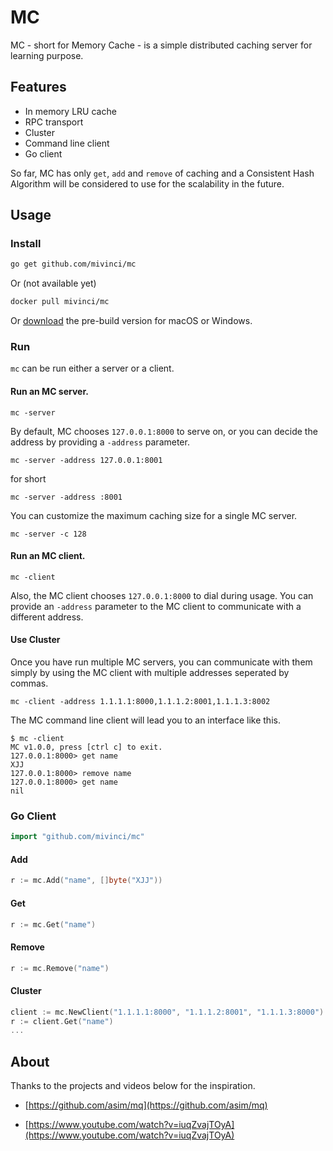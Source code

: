 # MC
MC - short for Memory Cache - is a simple distributed caching server for learning purpose.

## Features

- In memory LRU cache
- RPC transport
- Cluster
- Command line client
- Go client

So far, MC has only `get`, `add` and `remove` of caching and a Consistent Hash Algorithm will be considered to use for the scalability in the future.

## Usage

### Install

```bash
go get github.com/mivinci/mc
```

Or (not available yet)

```bash
docker pull mivinci/mc
```

Or [download](https://github.com/Mivinci/mc/tags) the pre-build version for macOS or Windows.

### Run

`mc` can be run either a server or a client.

#### Run an MC server.

```
mc -server
```

By default, MC chooses `127.0.0.1:8000` to serve on, or you can decide the address by providing a `-address` parameter.

```
mc -server -address 127.0.0.1:8001
```

for short

```
mc -server -address :8001
```

You can customize the maximum caching size for a single MC server.

```
mc -server -c 128
```

#### Run an MC client.

```
mc -client
```

Also, the MC client chooses `127.0.0.1:8000` to dial during usage. You can provide an `-address` parameter to the MC client to communicate with a different address.

#### Use Cluster

Once you have run multiple MC servers, you can communicate with them simply by using the MC client with multiple addresses seperated by commas.

```
mc -client -address 1.1.1.1:8000,1.1.1.2:8001,1.1.1.3:8002
```

The MC command line  client will lead you to an interface like this.

```
$ mc -client
MC v1.0.0, press [ctrl c] to exit.
127.0.0.1:8000> get name
XJJ
127.0.0.1:8000> remove name
127.0.0.1:8000> get name
nil
```

### Go Client

```go
import "github.com/mivinci/mc"
```

#### Add

```go
r := mc.Add("name", []byte("XJJ"))
```

#### Get

```go
r := mc.Get("name")
```

#### Remove

```go
r := mc.Remove("name")
```

#### Cluster

```go
client := mc.NewClient("1.1.1.1:8000", "1.1.1.2:8001", "1.1.1.3:8000")
r := client.Get("name")
...
```

## About

Thanks to the projects and videos below for the inspiration.

- [https://github.com/asim/mq](https://github.com/asim/mq)

- [https://www.youtube.com/watch?v=iuqZvajTOyA](https://www.youtube.com/watch?v=iuqZvajTOyA)

